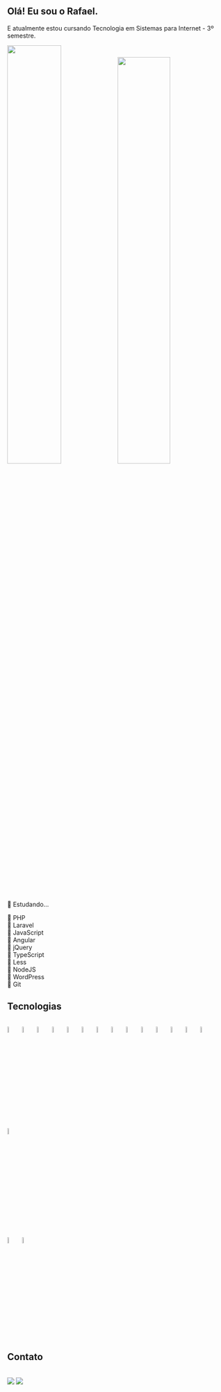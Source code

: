 ## Olá! Eu sou o Rafael.

E atualmente estou cursando Tecnologia em Sistemas para Internet - 3º semestre.

<div>
  <img width="49.7%" src="https://github-readme-stats.vercel.app/api?username=Mr-R4F&theme=github_dark&show_icons=true&include_all_commits=true&count_private=true">
  <img width="49%" src="https://github-readme-stats.vercel.app/api/top-langs/?username=Mr-R4F&theme=github_dark&layout=compact">
</div><br>

📌 Estudando...

📎 PHP <br>
📎 Laravel <br>
📎 JavaScript <br>
📎 Angular <br>
📎 jQuery <br>
📎 TypeScript <br>
📎 Less <br>
📎 NodeJS<br>
📎 WordPress<br>
📎 Git


## Tecnologias

<div><br>
  <img alt="HTML5" width="6%" align="center" src="https://cdn.jsdelivr.net/gh/devicons/devicon/icons/html5/html5-plain.svg">
  <img alt="CSS3" width="6%" align="center" src="https://cdn.jsdelivr.net/gh/devicons/devicon/icons/css3/css3-plain.svg">
  <img alt="JAVASCRIPT" width="6%" align="center" src="https://cdn.jsdelivr.net/gh/devicons/devicon/icons/javascript/javascript-original.svg">
  <img alt="TYPESCRIPT" width="6%" align="center" src="https://cdn.jsdelivr.net/gh/devicons/devicon/icons/typescript/typescript-plain.svg">
  <img alt="BOOTSTRAP" width="6%" align="center" src="https://cdn.jsdelivr.net/gh/devicons/devicon/icons/bootstrap/bootstrap-original.svg">
  <img alt="WORDPRESS" width="6%" align="center" src="https://cdn.jsdelivr.net/gh/devicons/devicon/icons/wordpress/wordpress-plain.svg">
  <img alt="NODE-JS" width="6%" align="center" src="https://cdn.jsdelivr.net/gh/devicons/devicon/icons/nodejs/nodejs-original.svg">
  <img alt="JQUERY" width="6%" align="center" src="https://cdn.jsdelivr.net/gh/devicons/devicon/icons/jquery/jquery-plain.svg">
  <img alt="LESS" width="6%" align="center" src="https://cdn.jsdelivr.net/gh/devicons/devicon/icons/less/less-plain-wordmark.svg">
  <img alt="ANGULAR" width="6%" align="center" src="https://cdn.jsdelivr.net/gh/devicons/devicon/icons/angularjs/angularjs-plain.svg">
  <img alt="PHP" width="6%" align="center" src="https://cdn.jsdelivr.net/gh/devicons/devicon/icons/php/php-plain.svg">
  <img alt="MSSQL" width="6%" align="center" src="https://cdn.jsdelivr.net/gh/devicons/devicon/icons/microsoftsqlserver/microsoftsqlserver-plain.svg">
  <img alt="MySQL" width="6%" align="center" src="https://cdn.jsdelivr.net/gh/devicons/devicon/icons/mysql/mysql-plain.svg">  
  <img alt="LARAVEL" width="6%" align="center" src="https://cdn.jsdelivr.net/gh/devicons/devicon/icons/laravel/laravel-plain.svg">     
  <img alt="FIGMA" width="6%" align="center"  src="https://cdn.jsdelivr.net/gh/devicons/devicon/icons/figma/figma-original.svg">
</div>

<div><br>
    <img alt="VSCODE" width="6%" align="center" src="https://cdn.jsdelivr.net/gh/devicons/devicon/icons/vscode/vscode-original.svg">
    <img alt="GIT" width="6%" align="center" src="https://cdn.jsdelivr.net/gh/devicons/devicon/icons/git/git-plain.svg">
</div>

## Contato

<div><br>
  <a href="#"><img src="https://img.shields.io/badge/Gmail-D14836?style=for-the-badge&logo=gmail&logoColor=white"></a>
  <a href="https://www.linkedin.com/in/rafael-martins-soares/"><img src="https://img.shields.io/badge/LinkedIn-0077B5?style=for-the-badge&logo=linkedin&logoColor=white"></a>
</div>
